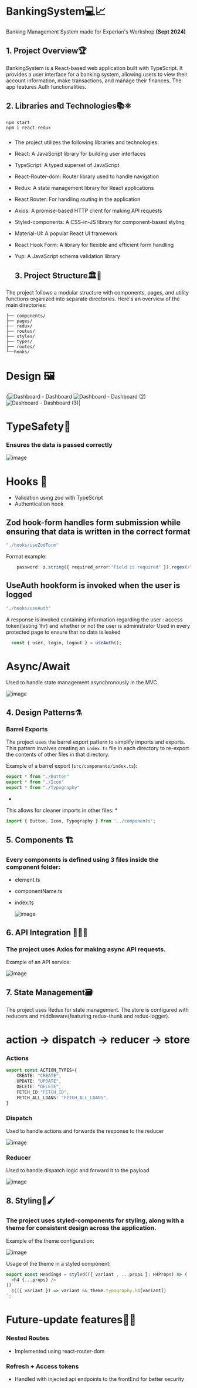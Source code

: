 # BankingSystem💻📈
Banking Management System made for Experian's Workshop
**(Sept 2024)**
## 1. Project Overview🏆

BankingSystem is a React-based web application built with TypeScript. It provides a user interface for a banking system, allowing users to view their account information, make transactions, and manage their finances. The app features Auth functionalities.
## 2. Libraries and Technologies📚⚛️
```typescript
npm start
npm i react-redux
```
### 
* The project utilizes the following libraries and technologies: 

- React: A JavaScript library for building user interfaces
- TypeScript: A typed superset of JavaScript
- React-Router-dom: Router library used to handle navigation
- Redux: A state management library for React applications
- React Router: For handling routing in the application
- Axios: A promise-based HTTP client for making API requests
- Styled-components: A CSS-in-JS library for component-based styling
- Material-UI: A popular React UI framework
- React Hook Form: A library for flexible and efficient form handling
- Yup: A JavaScript schema validation library

  ## 3. Project Structure🏛️📐

The project follows a modular structure with components, pages, and utility functions organized into separate directories. Here's an overview of the main directories:


```src/
├── components/
├── pages/
├── redux/
├── routes/
├── styles/
├── types/
├── routes/
└──hooks/
```

Design 🖼️
==
(![Dashboard - Dashboard](https://github.com/user-attachments/assets/396e8a67-436f-4a5a-ba3c-c2a1162d3122)
![Dashboard - Dashboard (2)](https://github.com/user-attachments/assets/55289e75-dd15-4205-adb4-f94e9bffac82)
![Dashboard - Dashboard (3)](https://github.com/user-attachments/assets/fc76d1ec-e960-408d-8e93-3c46cffcf6d1)|










TypeSafety🔐
==
### Ensures the data is passed correctly

![image](https://github.com/user-attachments/assets/79e303c0-8bd7-4be9-8835-46d9c9429247)


Hooks 🎯
==

- Validation using zod with TypeScript
- Authentication hook

## Zod hook-form handles form submission while ensuring that data is written in the correct format
```typescript
"./hooks/useZodForm"
```
 Format example:
```typescript
    password: z.string({ required_error:"Field is required" }).regex(/^(?=.*[0-9])(?=.*[a-z])(?=.*[A-Z])(?=.*\W)(?!.* ).{8,16}$/
```

## UseAuth hookform is invoked when the user is logged
```typescript
"./hooks/useAuth"
```
 A response is invoked containing information regarding the user : access token(lasting 1hr) and whether or not the user is administrator
 Used in every protected page to ensure that no data is leaked
```typescript
  const { user, login, logout } = useAuth();
```

Async/Await
==
Used to handle state management asynchronously in the MVC

![image](https://github.com/user-attachments/assets/78941526-9606-455f-bad5-9e0d7cdc0108)


## 4. Design Patterns⚗

### Barrel Exports

The project uses the barrel export pattern to simplify imports and exports. This pattern involves creating an `index.ts` file in each directory to re-export the contents of other files in that directory.

Example of a barrel export (`src/components/index.ts`):

```typescript
export * from "./Button"
export * from "./Icon"
export * from "./Typography"
```

*
This allows for cleaner imports in other files:
*
```typescript
import { Button, Icon, Typography } from '../components';
```

## 5. Components 🏗️
### Every components is defined using 3 files inside the component folder:
- element.ts
- componentName.ts
- index.ts

  ![image](https://github.com/user-attachments/assets/b7a04070-6af3-4d03-bc83-f53773041672)

 ## 6. API Integration 👨🏻‍🏭

### The project uses Axios for making async API requests.

Example of an API service:

  ![image](https://github.com/user-attachments/assets/b4c9088c-cea3-40ee-a0cc-7a23dcd8dc72)

  ## 7. State Management🗃️

The project uses Redux for state management. The store is configured with reducers and middleware(featuring redux-thunk and redux-logger).

action → dispatch → reducer → store
==

### Actions
```typescript
export const ACTION_TYPES={
    CREATE: "CREATE",
    UPDATE: "UPDATE",
    DELETE: "DELETE",
    FETCH_ID:"FETCH_ID",
    FETCH_ALL_LOANS: "FETCH_ALL_LOANS",
}
```

### Dispatch 
Used to handle actions and forwards the response to the reducer

![image](https://github.com/user-attachments/assets/4487084c-082e-4ee7-976c-14469661adcd)

### Reducer
Used to handle dispatch logic and forward it to the payload

![image](https://github.com/user-attachments/assets/f0c5759d-256f-4c52-a621-e62e7c63f10d)


## 8. Styling🎨🖌️

### The project uses styled-components for styling, along with a theme for consistent design across the application.

Example of the theme configuration:

![image](https://github.com/user-attachments/assets/8b87e5fa-dfdf-4316-82b4-7533684d5646)

Usage of the theme in a styled component:
```typescript
export const Heading4 = styled(({ variant , ...props }: H4Props) => (
  <h4 {...props} />
))`
  ${({ variant }) => variant && theme.typography.h4[variant]}
`;
```

Future-update features🔮⏰
==

### Nested Routes
- Implemented using react-router-dom

### Refresh + Access tokens
- Handled with injected api endpoints to the frontEnd for better security










